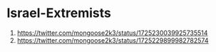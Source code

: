 # Israel-Extremists

1. https://twitter.com/mongoose2k3/status/1725230039925735514
2. https://twitter.com/mongoose2k3/status/1725229899982782574
